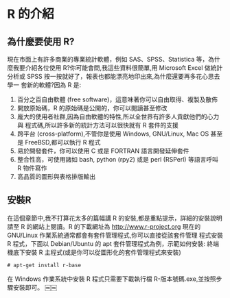 # R 的介紹

## 為什麼要使用 R?

現在市面上有許多商業的專業統計軟體，例如 SAS、SPSS、Statistica 等，為什麼我要介紹各位使用 R?你可能會問,我這些資料很簡單,用 Microsoft Excel 做統計分析或 SPSS 按一按就好了，報表也都能漂亮地印出來,為什麼還要再多花心思去學一 套新的軟體?因為 R 是:

1. 百分之百自由軟體 (free software)，這意味著你可以自由取得、複製及散佈
2. 開放原始碼，R 的原始碼是公開的，你可以閱讀甚至修改
3. 龐大的使用者社群,因為自由軟體的特性,所以全世界有許多人貢獻他們的心力與 程式碼,所以許多新的統計方法可以很快就有 R 套件的支援
4. 跨平台 (cross-platform),不管你是使用 Windows, GNU/Linux, Mac OS 甚至是 FreeBSD,都可以執行 R 程式
5. 易於開發套件，你可以使用 C 或是 FORTRAN 語言開發延伸套件
6. 整合性高，可使用諸如 bash, python (rpy2) 或是 perl (RSPerl) 等語言呼叫 R 物件寫作
7. 高品質的圖形與表格排版輸出

## 安裝R
在這個章節中,我不打算花太多的篇幅講 R 的安裝,都是重點提示，詳細的安裝說明請至 R 的網站上閱讀。R 的下載網址為 http://www.r-project.org 現在的 GNU/Linux 作業系統通常都會有套件管理程式,你可以直接從該套件管理 程式安裝 R 程式，下面以 Debian/Ubuntu 的 apt 套件管理程式為例，示範如何安裝:
終端機底下安裝 R 主程式(或是你可以從圖形化的套件管理程式來安裝)

```shell
# apt-get install r-base
```

在 Windows 作業系統中安裝 R 程式只需要下載執行檔 R-版本號碼.exe,並按照步驟安裝即可。
￼￼